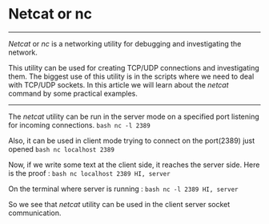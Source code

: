 # Netcat or nc
---
_Netcat_ or _nc_ is a networking utility for debugging and investigating the network.

This utility can be used for creating TCP/UDP connections and investigating them. The biggest use of this utility is in the scripts where we need to deal with TCP/UDP sockets.
In this article we will learn about the _netcat_ command by some practical examples.

---

The _netcat_ utility can be run in the server mode on a specified port listening for incoming connections.
```bash nc -l 2389```

Also, it can be used in client mode trying to connect on the port(2389) just opened
```bash nc localhost 2389```

Now, if we write some text at the client side, it reaches the server side. Here is the proof :
```bash nc localhost 2389 HI, server```

On the terminal where server is running :
```bash nc -l 2389 HI, server```

So we see that _netcat_ utility can be used in the client server socket communication.